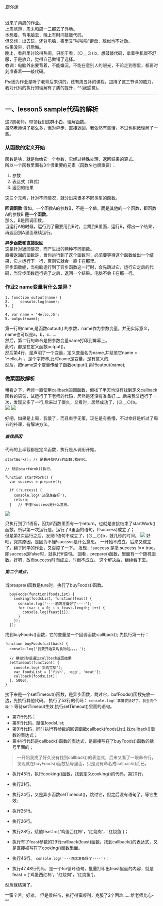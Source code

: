 
###### 题外话
迟来了两周的作业。   
上周旅游，周末和周一二都去了外地。   
本想着，背电脑去，晚上有时间敲敲代码。   
但又想：出去玩，还背电脑，夜里又"啪啪啪"键盘，貌似也不对劲。   
结果没带，好后悔。   
晚上，看群里讨论得热闹，只能干看，(⊙﹏⊙)   b，想敲敲代码，拿着手机很不舒服，于是放弃，觉得自己做错了选择。   
教训：电脑外出要背着，不能嫌沉，不能在意别人的眼光，不论走到哪里，都要时刻准备着——敲代码。   

Ps:因为作业是听了老师后来讲的，还有周五补的课程，加持了这三节课的威力，我对代码的执行的理解有了质的提升，^^(我感觉)。   

---
## 一、lesson5 sample代码的解析
这2周老师，带领我们这群小白，理解函数。   
虽然老师讲了那么多，但对异步、直接返回，我依然有些懵，不过也稍微理解了一些。   


### 从函数的定义开始
函数是啥，就是你给它一个参数，它经过特殊处理，返回结果的算式。   
所以一个函数里面有3个很重要的元素（函数名也很重要）：
1. 参数
2. 表达式（算式）
3. 返回的结果

这三个元素，针对不同情况，就分出来很多不同类型的函数。

**回调函数**
假如，一个函数A的参数B，不是一个值，而是其他的一个函数，即函数A的参数B **是一个函数**。   
那么，B是回调函数。   
当运行A的时候，运行到了需要用到B时，会跳到B里面，运行B，得出一个结果，再返回到A里面继续运行。   

**异步函数和直接返回**   
这是针对返回情况，而产生出的两种不同函数。   
直接返回的函数是，当你运行到了这个函数时，必须要等待这个函数给出一个结果，它才运行下一行，否则它就会一直卡在那里。   
异步函数呢，当电脑运行到了异步函数这一行时，会先跳过它，运行它之后的代码，当异步函数运行完了之后，返回一个结果。电脑不会卡在那一行。   


### 作业2 name变量有什么差异？
```
1. function output(name) {
2.     console.log(name);
3. }

4. var name = 'Hello,JS';
5. output(name);
```
第一行的name,是函数output()   的参数，name作为参数变量，并无实际意义，name也可以是a，b，c……   
然后，第二行的命令是把参数变量name打印到屏幕上。   
此时，都是在定义函数output()。   
然后第4行，是声明了一个变量，定义变量名为name,并赋值它name = 'Hello,Js'，是个字符串,此时name是变量，是有意义的;   
然后，把name这个变量传给了函数output(),运行output(name);   


### 做菜函数解析
粗看之下，老师一直使用callback回调函数，但找了半天也没有找到定义callback函数的语句，试运行了下老师的代码，居然是还没有准备好……后来我又运行了一次，发现又多了一行,后来过了很久，又看时，居然成功了，(⊙﹏⊙)b。   
![](http://othyo5zr8.bkt.clouddn.com/17-9-2/99985079.jpg)
![](http://othyo5zr8.bkt.clouddn.com/17-9-2/66115860.jpg)

好吧，如果是上周，我傻了，而且束手无策，现在是有些懵，不过幸好是听过了周五的补课，有解决方法。   

##### 查找原因
代码的上半截都是定义函数，执行是从调用开始。   
```
startWork(); // 是最开始执行的函数,找到它。

// 然后startWrok()执行，

function startWork() {
  var success = prepare();

  if (!success) { 
    console.log('还没准备好');
    return;
  }   // 不懂!success是什么意思。
```

![](http://othyo5zr8.bkt.clouddn.com/17-9-2/21540839.jpg)

只执行到了if语音，因为if函数里面有一个return，也就是直接结束了startWork()函数，所以第一次运行是，运行了if里面的语句，(!success)成立了；  
但是第2次运行之后，发现if语句不成立了，(⊙﹏⊙)b，就几秒的时间。
![](http://othyo5zr8.bkt.clouddn.com/17-9-2/85398330.jpg)
好吧，究其原因，是因为不懂!succsss是什么意思。
一开始不成立，后来又成立了，翻了同学的作业，又百度了一下。
发现，!success 是指 success !== true，即success是false时，就执行if语句。
回看，prepare()函数，里面有一个随机函数。好吧，故而success时而成立，时而不成立。
这个解决后，继续看下去。

##### 第二个难点。
当preapre()函数是ture时，执行了buyFoods()函数。
```
  buyFoods(function(foodsList) {
    cooking(foodsList, function(feast) {
      console.log('----酒席准备好了----');
      for (var i = 0; i < feast.length; i++) {
        console.log(feast[i]);
      }
    });
  });
```
找到buyFoods()函数，它的变量是一个回调函数:callback();
先执行第一行：
```
function buyFoods(callback) {
  console.log('我要开始采购食物啦。。。。');

  // 模拟5秒后通过callback返回结果
  setTimeout(function() {
    console.log('采购完毕');
    var foodsList = ['fish', 'egg', 'meat'];
    callback(foodsList);
  }, 5000);
}
```

接下来是一个setTimeout()函数，是异步函数，跳过它，bufFoods()函数先放一边，先执行其他代码。
执行了53行的代码：
```console.log('事情安排好了，我去洗个澡')```
等待setTimeout生效,执行setTimeout()里面的语句。
* 第7行代码；
* 第8行代码，赋值foodsList;
* 第9行代码，同时执行有参数的回调函数callback(foodsList),找callback()函数的表达式；
* 第44行代码是callback()函数的表达式，是直接写在了buyFoods()函数的括号里面的； 
> 一开始我找了好久没有找到callback()的表达式，后来又看了一眼命令行，发现就在buyFoods()函数括号里面，只是没有命名成callback()而已。
* 执行45行，执行cooking()函数，找到定义cooking()的代码，第20行。
* 执行21行。
* 执行24行，又是异步函数setTimeout()，跳过它，但之后没有语句了，等它生效;
* 执行25行。
* 执行26行。
* 执行28行，赋值feast = ['鸡蛋西红柿'，'红烧肉'，'红烧鱼']；
* 执行有了feast参数的29行callback(feast)函数，找到callback()的表达式，又是直接被写在了cooking()函数里面。
* 执行46行。
```console.log('---酒席准备好了----')；```

* 执行47,48行代码，是一个for循环语句，批量打印出feast里面的内容，就是feast = ['鸡蛋西红柿'，'红烧肉'，'红烧鱼']。

然后就结束了。

^^蛮辛苦，好难。
但是很兴奋，执行得蛮顺利，克服了2个困难……给老师比心~
^^